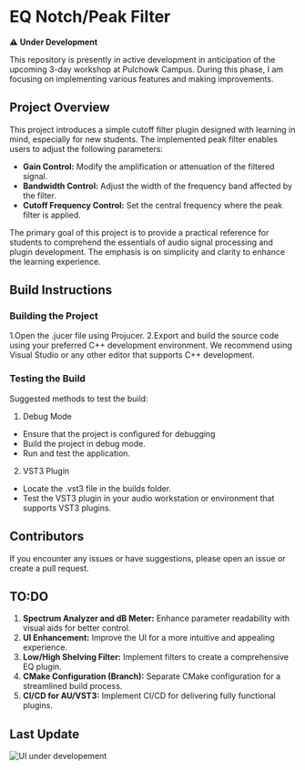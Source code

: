 ﻿# EQ Notch/Peak Filter

⚠️ **Under Development**

This repository is presently in active development in anticipation of the upcoming 3-day workshop at Pulchowk Campus. During this phase, I am focusing on implementing various features and making improvements.

## Project Overview

This project introduces a simple cutoff filter plugin designed with learning in mind, especially for new students. The implemented peak filter enables users to adjust the following parameters:

- **Gain Control:** Modify the amplification or attenuation of the filtered signal.
- **Bandwidth Control:** Adjust the width of the frequency band affected by the filter.
- **Cutoff Frequency Control:** Set the central frequency where the peak filter is applied.

The primary goal of this project is to provide a practical reference for students to comprehend the essentials of audio signal processing and plugin development. The emphasis is on simplicity and clarity to enhance the learning experience.

## Build Instructions

### Building the Project
 1.Open the .jucer file using Projucer.	
 2.Export and build the source code using your preferred C++ development environment. We recommend using Visual Studio or any other editor that supports C++ development.

### Testing the Build
Suggested methods to test the build:
 1. Debug Mode
 * Ensure that the project is configured for debugging
 * Build the project in debug mode.
 * Run and test the application.

 2. VST3 Plugin
 * Locate the .vst3 file in the builds folder.
 * Test the VST3 plugin in your audio workstation or environment that supports VST3 plugins.

## Contributors
If you encounter any issues or have suggestions, please open an issue or create a pull request.

## TO:DO

1. **Spectrum Analyzer and dB Meter:** Enhance parameter readability with visual aids for better control.
2. **UI Enhancement:** Improve the UI for a more intuitive and appealing experience.
3. **Low/High Shelving Filter:** Implement filters to create a comprehensive EQ plugin.
4. **CMake Configuration (Branch):** Separate CMake configuration for a streamlined build process.
5. **CI/CD for AU/VST3:** Implement CI/CD for delivering fully functional plugins.


## Last Update
![UI under developement](/UI#1.png)
